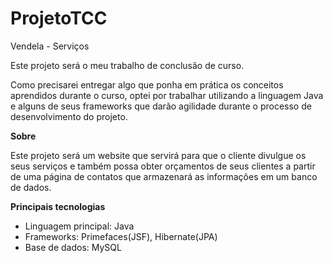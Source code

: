 # ProjetoTCC
Vendela - Serviços

Este projeto será o meu trabalho de conclusão de curso.

Como precisarei entregar algo que ponha em prática os conceitos aprendidos durante o curso, optei por trabalhar utilizando a linguagem Java e alguns de seus frameworks que darão agilidade durante o processo de desenvolvimento do projeto. 

**Sobre**

Este projeto será um website que servirá para que o cliente divulgue os seus serviços e também possa obter orçamentos de seus clientes a partir de uma página de contatos que armazenará as informações em um banco de dados.

**Principais tecnologias**

- Linguagem principal: Java
- Frameworks: Primefaces(JSF), Hibernate(JPA) 
- Base de dados: MySQL
